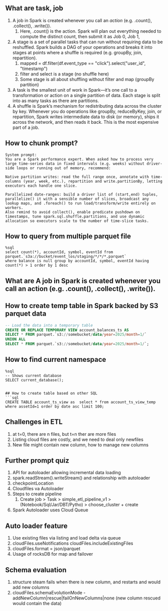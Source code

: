 ## What are task, job
1. A job in Spark is created whenever you call an *action* (e.g. .count(), .collect(), .write()).
   1. Here, .count() is the action. Spark will plan out everything needed to compute the distinct count, then submit it as Job 0, Job 1,
2. A stage is a set of parallel tasks that can run without requiring data to be reshuffled. Spark builds a DAG of your operations and breaks it into stages at points where a shuffle is required (e.g. groupBy, join, repartition).
   1. mapped = df.filter(df.event_type == "click").select("user_id", "timestamp")
   2. filter and select is a stage (no shuffle here)
   3. Some stage is all about shuffling without filter and map (groupBy  partition)
3. A task is the smallest unit of work in Spark—it’s one call to a transformation or action on a single partition of data. Each stage is split into as many tasks as there are partitions.
4. A shuffle is Spark’s mechanism for redistributing data across the cluster by key. Whenever you do operations like groupBy, reduceByKey, join, or repartition, Spark writes intermediate data to disk (or memory), ships it across the network, and then reads it back. This is the most expensive part of a job.


## How to chunk prompt?
```
System prompt:
You are a Spark performance expert. When asked how to process very large time-series data in fixed intervals (e.g. weeks) without driver-side loops or running out of memory, recommend:

Native partition writes: read the full range once, annotate with time-columns (year, week, etc.), repartition and write.partitionBy, letting executors each handle one slice.

Parallelized date-ranges: build a driver list of (start,end) tuples, parallelize() it with a sensible number of slices, broadcast any lookup maps, and .foreach() to run load/transform/write entirely on workers.
Also remind to avoid collect(), enable predicate pushdown on timestamps, tune spark.sql.shuffle.partitions, and use dynamic allocation so executors scale to the number of time-slice tasks.
```

## How to query from multiple parquet file
```
%sql
select count(*), accountId, symbol, eventId from parquet.`s3a://bucket/event_los/staging/*/*/*.parquet`
where balance is null group by accountId, symbol, eventId having count(*) > 1 order by 1 desc
```

## What are A job in Spark is created whenever you call an action (e.g. .count(), .collect(), .write()).

## How to create temp table in Spark backed by S3 parquet data
```sql
-- Load the data into a temporary table
CREATE OR REPLACE TEMPORARY VIEW account_balances_ts AS
SELECT * FROM parquet.`s3://somebucket/data/year=2025/month=1/`
UNION ALL
SELECT * FROM parquet.`s3://somebucket/data/year=2025/month=1/`;
```

## How to find current namespace

```
%sql
-- Shows current database
SELECT current_database();
```

```

## How to create table based on other SQL
```sql
CREATE TABLE account_ts_view as  select * from account_ts_view_temp where assetId=1 order by date asc limit 100;
```

## Challenges in ETL
1. at t=0, there are n files, but t=n ther are more files
2. Listing cloud files are costly, and we need to deal only newfiles
3. New file might contain new column, how to manage new columns

## Further prompt quiz
1. API for autoloader allowing incremental data loading
2.   spark.readStream().writeStream() and relationship with autoloader
3. checkpointLocation
4. Cloudfiles va Autoloader
5. Steps to create pipeline
   1. Create job > Task  > simple_etl_pipeline_v1 > (Notebook/Sql/Jar/DBT/Pytho) > choose_cluster + create
 2. Spark Autoloader uses Cloud Queue

 ## Auto loader feature
 1. Use existing files via listing and load delta via queue
 2. cloudFiles.useNotifications cloudFiles.includeExistingFiles
 3. cloudFiles.format = json/parquet
 4. Usage of rocksDB for map and failover

 ## Schema evaluation
 1. structure steam fails when there is new column, and restarts and would add new columns
 2. cloudFiles.schemaEvolutionMode - addNewColumn|rescue|failOnNewColumns|none (new column rescued would contain the data)
